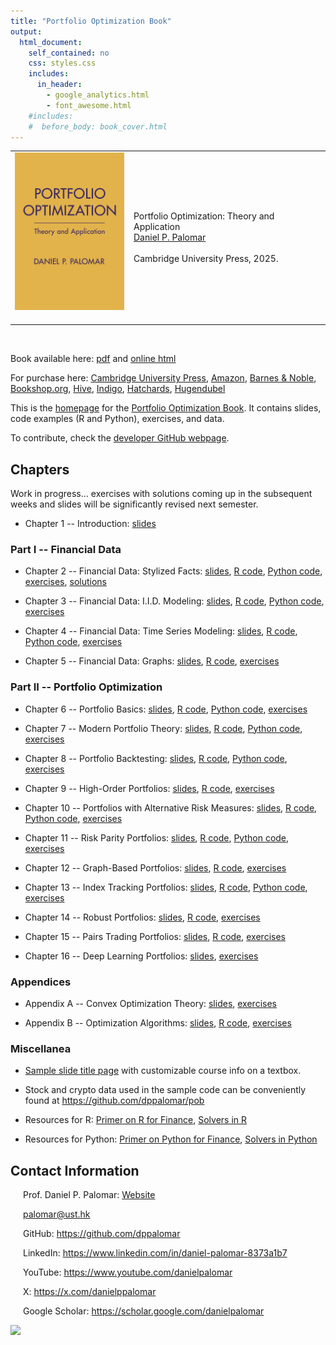 ```yaml
---
title: "Portfolio Optimization Book"
output:
  html_document:
    self_contained: no
    css: styles.css
    includes:
      in_header:
        - google_analytics.html
        - font_awesome.html
    #includes:
    #  before_body: book_cover.html
---
```



<table class="imgtable"><tr>
<td><img src="book_cover.jpg" width="175px" />&nbsp;</td>
<td align="left"><p>Portfolio Optimization: Theory and Application<br />
<a href="https://www.danielppalomar.com/">Daniel P. Palomar</a> <br /><br />
Cambridge University Press, 2025.</p>
</td></tr></table>
<p><br />


Book available here: [<i class="fas fa-file-pdf"></i> pdf](portfolio-optimization-book.pdf) and [<i class="fas fa-globe"></i> online html](https://bookdown.org/palomar/portfoliooptimizationbook)


For purchase here: 
[<i class="fas fa-book"></i> Cambridge University Press](https://www.cambridge.org/hk/universitypress/subjects/mathematics/mathematical-finance/portfolio-optimization-theory-and-application?format=HB&isbn=9781009428088), 
[<i class="fab fa-amazon"></i> Amazon](https://a.co/d/9XLMjSw), 
[<i class="fas fa-store"></i> Barnes & Noble](https://www.barnesandnoble.com/w/portfolio-optimization-daniel-p-palomar/1146540789?ean=9781009428088), 
[<i class="fas fa-shopping-bag"></i> Bookshop.org](https://uk.bookshop.org/p/books/portfolio-optimization-theory-and-application-daniel-p-palomar/7796814), 
[<i class="fas fa-shopping-cart"></i> Hive](https://www.hive.co.uk/Product/Daniel-P-Hong-Kong-University-of-Science-and-Technology-Palomar/Portfolio-Optimization--Theory-and-Application/31283293), 
[<i class="fas fa-book-open"></i> Indigo](https://www.indigo.ca/en-ca/portfolio-optimization-theory-and-application/9781009428088.html), 
[<i class="fas fa-bookmark"></i> Hatchards](https://www.hatchards.co.uk/book/portfolio-optimization/daniel-p-palomar/9781009428088), 
[<i class="fas fa-book-reader"></i> Hugendubel](https://www.hugendubel.de/de/buch_gebunden/daniel_p_palomar-portfolio_optimization-49457055-produkt-details.html)


This is the [<i class="fas fa-home"></i> homepage](https://portfoliooptimizationbook.com) for the [<i class="fas fa-chart-line"></i> Portfolio Optimization Book](https://bookdown.org/palomar/portfoliooptimizationbook). It contains slides, code examples (R and Python), exercises, and data.


To contribute, check the [<i class="fab fa-github"></i> developer GitHub webpage](https://github.com/portfoliooptimizationbook).




## Chapters
Work in progress... exercises with solutions coming up in the subsequent weeks and slides will be significantly revised next semester.


- Chapter 1 -- Introduction:
  [<i class="fas fa-file-pdf"></i> slides](slides/slides-intro.pdf)



### Part I -- Financial Data
- Chapter 2 -- Financial Data: Stylized Facts:
  [<i class="fas fa-file-pdf"></i> slides](slides/slides-stylized-facts.pdf), 
  [<i class="fab fa-r-project"></i> R code](R-code/R-stylized-facts.html),
  [<i class="fab fa-python"></i> Python code](python-code/python-stylized-facts.html),
  [<i class="fas fa-pencil-alt"></i> exercises](exercises/exc-stylized-facts.pdf), 
  [<i class="fas fa-lightbulb"></i> solutions](exercises/excsol-stylized-facts.pdf)

- Chapter 3 -- Financial Data: I.I.D. Modeling:
  [<i class="fas fa-file-pdf"></i> slides](slides/slides-data-iid.pdf),
  [<i class="fab fa-r-project"></i> R code](R-code/R-data-iid.html),
  [<i class="fab fa-python"></i> Python code](python-code/python-data-iid.html),
  [<i class="fas fa-pencil-alt"></i> exercises](exercises/exc-data-iid.pdf)

- Chapter 4 -- Financial Data: Time Series Modeling:
  [<i class="fas fa-file-pdf"></i> slides](slides/slides-data-time-series.pdf),
  [<i class="fab fa-r-project"></i> R code](R-code/R-data-time-series.html),
  [<i class="fab fa-python"></i> Python code](python-code/python-data-time-series.html),
  [<i class="fas fa-pencil-alt"></i> exercises](exercises/exc-data-time-series.pdf)

- Chapter 5 -- Financial Data: Graphs:
  [<i class="fas fa-file-pdf"></i> slides](slides/slides-data-graphs.pdf),
  [<i class="fab fa-r-project"></i> R code](R-code/R-data-graphs.html),
  [<i class="fas fa-pencil-alt"></i> exercises](exercises/exc-data-graphs.pdf)



### Part II -- Portfolio Optimization
- Chapter 6 -- Portfolio Basics: 
  [<i class="fas fa-file-pdf"></i> slides](slides/slides-portfolio-basics.pdf),
  [<i class="fab fa-r-project"></i> R code](R-code/R-portfolio-basics.html),
  [<i class="fab fa-python"></i> Python code](python-code/python-portfolio-basics.html),
  [<i class="fas fa-pencil-alt"></i> exercises](exercises/exc-portfolio-basics.pdf)

- Chapter 7 -- Modern Portfolio Theory: 
  [<i class="fas fa-file-pdf"></i> slides](slides/slides-modern-portfolio-theory.pdf),
  [<i class="fab fa-r-project"></i> R code](R-code/R-modern-portfolio-theory.html),
  [<i class="fab fa-python"></i> Python code](python-code/python-modern-portfolio-theory.html),
  [<i class="fas fa-pencil-alt"></i> exercises](exercises/exc-modern-portfolio-theory.pdf)

- Chapter 8 -- Portfolio Backtesting: 
  [<i class="fas fa-file-pdf"></i> slides](slides/slides-backtesting.pdf),
  [<i class="fab fa-r-project"></i> R code](R-code/R-backtesting.html),
  [<i class="fab fa-python"></i> Python code](python-code/python-backtesting.html),
  [<i class="fas fa-pencil-alt"></i> exercises](exercises/exc-backtesting.pdf)

- Chapter 9 -- High-Order Portfolios:
  [<i class="fas fa-file-pdf"></i> slides](slides/slides-high-order-portfolios.pdf),
  [<i class="fab fa-r-project"></i> R code](R-code/R-high-order-portfolios.html),
  [<i class="fas fa-pencil-alt"></i> exercises](exercises/exc-high-order-portfolios.pdf)

- Chapter 10 -- Portfolios with Alternative Risk Measures:
  [<i class="fas fa-file-pdf"></i> slides](slides/slides-alt-risk-portfolios.pdf),
  [<i class="fab fa-r-project"></i> R code](R-code/R-alt-risk-portfolios.html),
  [<i class="fab fa-python"></i> Python code](python-code/python-alt-risk-portfolios.html),
  [<i class="fas fa-pencil-alt"></i> exercises](exercises/exc-alt-risk-portfolios.pdf)

- Chapter 11 -- Risk Parity Portfolios:
  [<i class="fas fa-file-pdf"></i> slides](slides/slides-rpp.pdf),
  [<i class="fab fa-r-project"></i> R code](R-code/R-rpp.html),
  [<i class="fab fa-python"></i> Python code](python-code/python-rpp.html),
  [<i class="fas fa-pencil-alt"></i> exercises](exercises/exc-rpp.pdf)

- Chapter 12 -- Graph-Based Portfolios:
  [<i class="fas fa-file-pdf"></i> slides](slides/slides-graph-portfolios.pdf),
  [<i class="fab fa-r-project"></i> R code](R-code/R-graph-portfolios.html),
  [<i class="fas fa-pencil-alt"></i> exercises](exercises/exc-graph-portfolios.pdf)

- Chapter 13 -- Index Tracking Portfolios:
  [<i class="fas fa-file-pdf"></i> slides](slides/slides-index-tracking.pdf),
  [<i class="fab fa-r-project"></i> R code](R-code/R-index-tracking.html),
  [<i class="fab fa-python"></i> Python code](python-code/python-index-tracking.html),
  [<i class="fas fa-pencil-alt"></i> exercises](exercises/exc-index-tracking.pdf)

- Chapter 14 -- Robust Portfolios:
  [<i class="fas fa-file-pdf"></i> slides](slides/slides-robust-portfolios.pdf),
  [<i class="fab fa-r-project"></i> R code](R-code/R-robust-portfolios.html),
  [<i class="fas fa-pencil-alt"></i> exercises](exercises/exc-robust-portfolios.pdf)

- Chapter 15 -- Pairs Trading Portfolios:
  [<i class="fas fa-file-pdf"></i> slides](slides/slides-pairs-trading.pdf),
  [<i class="fab fa-r-project"></i> R code](R-code/R-pairs-trading.html),
  [<i class="fas fa-pencil-alt"></i> exercises](exercises/exc-pairs-trading.pdf)

- Chapter 16 -- Deep Learning Portfolios:
  [<i class="fas fa-file-pdf"></i> slides](slides/slides-deep-portfolios.pdf),
  [<i class="fas fa-pencil-alt"></i> exercises](exercises/exc-deep-portfolios.pdf)




### Appendices
- Appendix A -- Convex Optimization Theory:
  [<i class="fas fa-file-pdf"></i> slides](slides/slides-convex-optimization-theory.pdf),
  [<i class="fas fa-pencil-alt"></i> exercises](exercises/exc-convex-optimization-theory.pdf)

- Appendix B -- Optimization Algorithms:
  [<i class="fas fa-file-pdf"></i> slides](slides/slides-optimization-algorithms.pdf), 
  [<i class="fab fa-r-project"></i> R code](R-code/R-optimization-algorithms.html),
  [<i class="fas fa-pencil-alt"></i> exercises](exercises/exc-optimization-algorithms.pdf)



### Miscellanea

- [<i class="fas fa-file-pdf"></i> Sample slide title page](slides/sample-slides-title-page.pdf) with customizable course info on a textbox.

- Stock and crypto data used in the sample code can be conveniently found at https://github.com/dppalomar/pob

- Resources for R: [<i class="fab fa-r-project"></i> Primer on R for Finance](R-code/R-primer.html), [<i class="fab fa-r-project"></i> Solvers in R](python-code/R-solvers.html)

- Resources for Python: [<i class="fab fa-python"></i> Primer on Python for Finance](python-code/python-primer.html), [<i class="fab fa-python"></i> Solvers in Python](python-code/python-solvers.html)



## Contact Information

<link rel="stylesheet" href="https://use.fontawesome.com/releases/v5.15.4/css/all.css">

<div style="margin-left: 20px;">

<i class="fas fa-user-tie"></i> Prof. Daniel P. Palomar: [Website](https://www.danielppalomar.com)

<i class="fas fa-envelope"></i> [palomar@ust.hk](mailto:palomar@ust.hk)

<i class="fab fa-github"></i> GitHub: https://github.com/dppalomar

<i class="fab fa-linkedin"></i> LinkedIn: https://www.linkedin.com/in/daniel-palomar-8373a1b7

<i class="fab fa-youtube"></i> YouTube: https://www.youtube.com/danielpalomar

<i class="fab fa-twitter"></i> X: https://x.com/danielppalomar

<i class="fas fa-graduation-cap"></i> Google Scholar: https://scholar.google.com/danielpalomar

</div>



![](https://visitor-badge.laobi.icu/badge?page_id=portfoliooptimizationbook.com)



